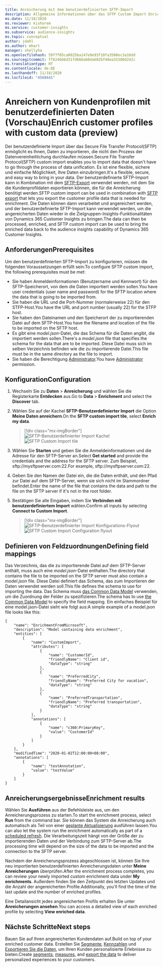```yaml
---
title: Anreicherung mit dem benutzerdefinierten SFTP-Import
description: Allgemeine Informationen über das SFTP Custom Import Enrichment.
ms.date: 11/18/2020
ms.reviewer: kishorem
ms.service: customer-insights
ms.subservice: audience-insights
ms.topic: conceptual
author: jdahl
ms.author: mhart
manager: shellyha
ms.openlocfilehash: 59f7f05ca0825ba147e9e93f10fa3508ec3a16dd
ms.sourcegitcommit: ff824bbbd31fd666ab0da682bf48ea31580d242c
ms.translationtype: HT
ms.contentlocale: de-DE
ms.lasthandoff: 11/18/2020
ms.locfileid: "4568441"
---
```

# <a name="enrich-customer-profiles-with-custom-data-preview"></a><span data-ttu-id="d4e92-103">Anreichern von Kundenprofilen mit benutzerdefinierten Daten (Vorschau)</span><span class="sxs-lookup"><span data-stu-id="d4e92-103">Enrich customer profiles with custom data (preview)</span></span>

<span data-ttu-id="d4e92-104">Der benutzerdefinierte Import über das Secure File Transfer Protocol(SFTP) ermöglicht es Ihnen, Daten zu importieren, die nicht den Prozess der Datenvereinheitlichung durchlaufen müssen.</span><span class="sxs-lookup"><span data-stu-id="d4e92-104">Secure File Transfer Protocol(SFTP) custom import enables you to import data that doesn't have to go through the process of data unification.</span></span> <span data-ttu-id="d4e92-105">Es ist eine flexible, sichere und einfache Möglichkeit, Ihre Daten einzubringen.</span><span class="sxs-lookup"><span data-stu-id="d4e92-105">It's a flexible, secure, and easy way to bring in your data.</span></span> <span data-ttu-id="d4e92-106">Der benutzerdefinierte SFTP-Import kann in Kombination mit dem [SFTP-Export](export-sftp.md) verwendet werden, mit dem Sie die Kundenprofildaten exportieren können, die für die Anreicherung benötigt werden.</span><span class="sxs-lookup"><span data-stu-id="d4e92-106">SFTP custom import can be used in combination with [SFTP export](export-sftp.md) that lets you export the customer profile data that is needed for enrichment.</span></span> <span data-ttu-id="d4e92-107">Die Daten können dann verarbeitet und angereichert werden, und der benutzerdefinierte SFTP-Import kann verwendet werden, um die angereicherten Daten wieder in die Zielgruppen-Insights-Funktionalitäten von Dynamics 365 Customer Insights zu bringen.</span><span class="sxs-lookup"><span data-stu-id="d4e92-107">The data can then be processed, enriched, and SFTP custom import can be used to bring the enriched data back to the audience insights capability of Dynamics 365 Customer Insights.</span></span>

## <a name="prerequisites"></a><span data-ttu-id="d4e92-108">Anforderungen</span><span class="sxs-lookup"><span data-stu-id="d4e92-108">Prerequisites</span></span>

<span data-ttu-id="d4e92-109">Um den benutzerdefinierten SFTP-Import zu konfigurieren, müssen die folgenden Voraussetzungen erfüllt sein:</span><span class="sxs-lookup"><span data-stu-id="d4e92-109">To configure SFTP custom import, the following prerequisites must be met:</span></span>

- <span data-ttu-id="d4e92-110">Sie haben Anmeldeinformationen (Benutzername und Kennwort) für den SFTP-Speicherort, von dem die Daten importiert werden sollen.</span><span class="sxs-lookup"><span data-stu-id="d4e92-110">You have user credentials (user name and password) for the SFTP location where the data that is going to be imported from.</span></span>
- <span data-ttu-id="d4e92-111">Sie haben die URL und die Port-Nummer (normalerweise 22) für den STFP-Host.</span><span class="sxs-lookup"><span data-stu-id="d4e92-111">You have the URL and port number (usually 22) for the STFP host.</span></span>
- <span data-ttu-id="d4e92-112">Sie haben den Dateinamen und den Speicherort der zu importierenden Datei auf dem SFTP-Host.</span><span class="sxs-lookup"><span data-stu-id="d4e92-112">You have the filename and location of the file to be imported on the SFTP host.</span></span>
- <span data-ttu-id="d4e92-113">Es gibt eine *model.json*-Datei, die das Schema für die Daten angibt, die importiert werden sollen.</span><span class="sxs-lookup"><span data-stu-id="d4e92-113">There's a *model.json* file that specifies the schema for the data that are to be imported.</span></span> <span data-ttu-id="d4e92-114">Diese Datei muss sich im selben Verzeichnis befinden wie die zu importierende Datei.</span><span class="sxs-lookup"><span data-stu-id="d4e92-114">This file must be in the same directory as the file to import.</span></span>
- <span data-ttu-id="d4e92-115">Sie haben die Berechtigung [Administrator](permissions.md#administrator).</span><span class="sxs-lookup"><span data-stu-id="d4e92-115">You have [Administrator](permissions.md#administrator) permission.</span></span>

## <a name="configuration"></a><span data-ttu-id="d4e92-116">Konfiguration</span><span class="sxs-lookup"><span data-stu-id="d4e92-116">Configuration</span></span>

1. <span data-ttu-id="d4e92-117">Wechseln Sie zu **Daten** > **Anreicherung** und wählen Sie die Registerkarte **Entdecken** aus.</span><span class="sxs-lookup"><span data-stu-id="d4e92-117">Go to **Data** > **Enrichment** and select the **Discover** tab.</span></span>

1. <span data-ttu-id="d4e92-118">Wählen Sie auf der Kachel **SFTP-Benutzerdefinierter Import** die Option **Meine Daten anreichern**.</span><span class="sxs-lookup"><span data-stu-id="d4e92-118">On the **SFTP custom import tile**, select **Enrich my data**.</span></span>

   > [!div class="mx-imgBorder"]
   > <span data-ttu-id="d4e92-119">![SFTP-Benutzerdefinierter Import Kachel](media/SFTP_Custom_Import_tile.png "Kachel SFTP-Benutzerdefinierter Import")</span><span class="sxs-lookup"><span data-stu-id="d4e92-119">![SFTP Custom Import tile](media/SFTP_Custom_Import_tile.png "SFTP Custom Import tile")</span></span>

1. <span data-ttu-id="d4e92-120">Wählen Sie **Starten** und geben Sie die Anmeldeinformationen und die Adresse für den SFTP-Server an.</span><span class="sxs-lookup"><span data-stu-id="d4e92-120">Select **Get started** and provide the credentials and the address for the SFTP server.</span></span> <span data-ttu-id="d4e92-121">Zum Beispiel, sftp://mysftpserver.com:22.</span><span class="sxs-lookup"><span data-stu-id="d4e92-121">For example, sftp://mysftpserver.com:22.</span></span>

1. <span data-ttu-id="d4e92-122">Geben Sie den Namen der Datei ein, die die Daten enthält, und den Pfad zur Datei auf dem SFTP-Server, wenn sie sich nicht im Stammordner befindet.</span><span class="sxs-lookup"><span data-stu-id="d4e92-122">Enter the name of the file that contains the data and path to the file on the SFTP server if it's not in the root folder.</span></span>

1. <span data-ttu-id="d4e92-123">Bestätigen Sie alle Eingaben, indem Sie **Verbinden mit benutzerdefiniertem Import** wählen.</span><span class="sxs-lookup"><span data-stu-id="d4e92-123">Confirm all inputs by selecting **Connect to Custom Import**.</span></span>

   > [!div class="mx-imgBorder"]
   > <span data-ttu-id="d4e92-124">![SFTP-Benutzerdefinierter Import Konfigurations-Flyout](media/SFTP_Custom_Import_Configuration_flyout.png "SFTP-Benutzerdefinierter Import Konfigurations-Flyout")</span><span class="sxs-lookup"><span data-stu-id="d4e92-124">![SFTP Custom Import Configuration flyout](media/SFTP_Custom_Import_Configuration_flyout.png "SFTP Custom Import Configuration flyout")</span></span>

## <a name="defining-field-mappings"></a><span data-ttu-id="d4e92-125">Definieren von Feldzuordnungen</span><span class="sxs-lookup"><span data-stu-id="d4e92-125">Defining field mappings</span></span> 

<span data-ttu-id="d4e92-126">Das Verzeichnis, das die zu importierende Datei auf dem SFTP-Server enthält, muss auch eine *model.json*-Datei enthalten.</span><span class="sxs-lookup"><span data-stu-id="d4e92-126">The directory that contains the file to be imported on the SFTP server must also contain a *model.json* file.</span></span> <span data-ttu-id="d4e92-127">Diese Datei definiert das Schema, das zum Importieren der Daten verwendet werden soll.</span><span class="sxs-lookup"><span data-stu-id="d4e92-127">This file defines the schema to use for importing the data.</span></span> <span data-ttu-id="d4e92-128">Das Schema muss [das Common Data Model](https://docs.microsoft.com/common-data-model/) verwenden, um die Zuordnung der Felder zu spezifizieren.</span><span class="sxs-lookup"><span data-stu-id="d4e92-128">The schema has to use [the Common Data Model](https://docs.microsoft.com/common-data-model/) to specify the field mapping.</span></span> <span data-ttu-id="d4e92-129">Ein einfaches Beispiel für eine model.json-Datei sieht wie folgt aus:</span><span class="sxs-lookup"><span data-stu-id="d4e92-129">A simple example of a model.json file looks like this:</span></span>

```
{
    "name": "EnrichmentFromMicrosoft",
    "description": "Model containing data enrichment",
    "entities": [
        {
            "name": "CustomImport",
            "attributes": [
                {
                    "name": "CustomerId",
                    "friendlyName": "Client id",
                    "dataType": "string"
                },
                {
                    "name": "PreferredCity",
                    "friendlyName": "Preferred City for vacation",
                    "dataType": "string"
                },
                {
                    "name": "PreferredTransportation",
                    "friendlyName": "Preferred transportation",
                    "dataType": "string"
                }
            ],
            "annotations": [
                {
                    "name": "c360:PrimaryKey",
                    "value": "CustomerId"
                }
            ]
        }
    ],
    "modifiedTime": "2020-01-02T12:00:00+08:00",
    "annotations": [
        {
            "name": "testAnnotation",
            "value": "testValue"
        }
    ]
}
```

## <a name="enrichment-results"></a><span data-ttu-id="d4e92-130">Anreicherungsergebnisse</span><span class="sxs-lookup"><span data-stu-id="d4e92-130">Enrichment results</span></span>

<span data-ttu-id="d4e92-131">Wählen Sie **Ausführen** aus der Befehlsleiste aus, um den Anreicherungsprozess zu starten.</span><span class="sxs-lookup"><span data-stu-id="d4e92-131">To start the enrichment process, select **Run** from the command bar.</span></span> <span data-ttu-id="d4e92-132">Sie können das System die Anreicherung auch automatisch als Teil von einer [geplante Aktualisierung](system.md#schedule-tab) ausführen lassen.</span><span class="sxs-lookup"><span data-stu-id="d4e92-132">You can also let the system run the enrichment automatically as part of a [scheduled refresh](system.md#schedule-tab).</span></span> <span data-ttu-id="d4e92-133">Die Verarbeitungszeit hängt von der Größe der zu importierenden Daten und der Verbindung zum SFTP-Server ab.</span><span class="sxs-lookup"><span data-stu-id="d4e92-133">The processing time will depend on the size of the data to be imported and the connection to the SFTP server.</span></span>

<span data-ttu-id="d4e92-134">Nachdem der Anreicherungsprozess abgeschlossen ist, können Sie Ihre neu importierten benutzerdefinierten Anreicherungsdaten unter **Meine Anreicherungen** überprüfen.</span><span class="sxs-lookup"><span data-stu-id="d4e92-134">After the enrichment process completes, you can review your newly imported custom enrichment data under **My enrichments**.</span></span> <span data-ttu-id="d4e92-135">Außerdem finden Sie den Zeitpunkt des letzten Updates und die Anzahl der angereicherten Profile.</span><span class="sxs-lookup"><span data-stu-id="d4e92-135">Additionally, you'll find the time of the last update and the number of enriched profiles.</span></span>

<span data-ttu-id="d4e92-136">Eine Detailansicht jedes angereicherten Profils erhalten Sie unter **Anreicherungen ansehen**.</span><span class="sxs-lookup"><span data-stu-id="d4e92-136">You can access a detailed view of each enriched profile by selecting **View enriched data**.</span></span>

## <a name="next-steps"></a><span data-ttu-id="d4e92-137">Nächste Schritte</span><span class="sxs-lookup"><span data-stu-id="d4e92-137">Next steps</span></span>

<span data-ttu-id="d4e92-138">Bauen Sie auf Ihren angereicherten Kundendaten auf.</span><span class="sxs-lookup"><span data-stu-id="d4e92-138">Build on top of your enriched customer data.</span></span> <span data-ttu-id="d4e92-139">Erstellen Sie [Segmente](segments.md), [Kennzahlen](measures.md) und [Exportieren Sie die Daten](export-destinations.md), um Ihren Kunden personalisierte Erlebnisse zu bieten.</span><span class="sxs-lookup"><span data-stu-id="d4e92-139">Create [segments](segments.md), [measures](measures.md), and [export the data](export-destinations.md) to deliver personalized experiences to your customers.</span></span>


